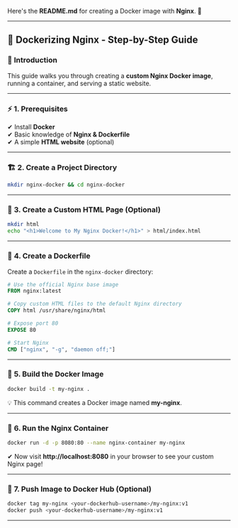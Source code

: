 Here's the **README.md** for creating a Docker image with **Nginx**. 🚀  

---

## 🐳 **Dockerizing Nginx - Step-by-Step Guide**  

### 📌 **Introduction**  
This guide walks you through creating a **custom Nginx Docker image**, running a container, and serving a static website.  

---

### ⚡ **1. Prerequisites**  
✔ Install **Docker**  
✔ Basic knowledge of **Nginx & Dockerfile**  
✔ A simple **HTML website** (optional)  

---

### 🏗 **2. Create a Project Directory**  
```bash
mkdir nginx-docker && cd nginx-docker
```

---

### 📄 **3. Create a Custom HTML Page (Optional)**  
```bash
mkdir html
echo "<h1>Welcome to My Nginx Docker!</h1>" > html/index.html
```

---

### 📝 **4. Create a Dockerfile**  
Create a `Dockerfile` in the `nginx-docker` directory:  

```Dockerfile
# Use the official Nginx base image
FROM nginx:latest

# Copy custom HTML files to the default Nginx directory
COPY html /usr/share/nginx/html

# Expose port 80
EXPOSE 80

# Start Nginx
CMD ["nginx", "-g", "daemon off;"]
```

---

### 🔨 **5. Build the Docker Image**  
```bash
docker build -t my-nginx .
```
💡 This command creates a Docker image named **my-nginx**.  

---

### 🚀 **6. Run the Nginx Container**  
```bash
docker run -d -p 8080:80 --name nginx-container my-nginx
```
✔ Now visit **http://localhost:8080** in your browser to see your custom Nginx page!  

---

### 📌 **7. Push Image to Docker Hub (Optional)**  
```bash
docker tag my-nginx <your-dockerhub-username>/my-nginx:v1
docker push <your-dockerhub-username>/my-nginx:v1
```

---

